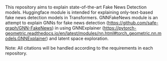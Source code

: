 This repository aims to explain state-of-the-art Fake News Detection models.
Huggingface module is intended for explaining only-text-based fake news detection models in Transformers.
GNNFakeNews module is an attempt to explain GNNs for fake news detection (https://github.com/safe-graph/GNN-FakeNews) in
using
GNNExplainer (https://pytorch-geometric.readthedocs.io/en/latest/modules/nn.html#torch_geometric.nn.models.GNNExplainer)
and latent space exploration.

Note: All citations will be handled according to the requirements in each repository.
